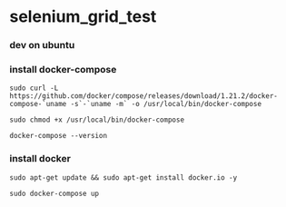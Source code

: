 # selenium_grid_test

### dev on ubuntu

### install docker-compose

```sudo curl -L https://github.com/docker/compose/releases/download/1.21.2/docker-compose-`uname -s`-`uname -m` -o /usr/local/bin/docker-compose```

```sudo chmod +x /usr/local/bin/docker-compose```

```docker-compose --version```

### install docker

```sudo apt-get update && sudo apt-get install docker.io -y```

```sudo docker-compose up```

